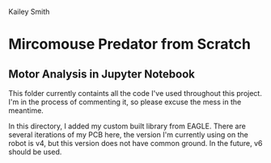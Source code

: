 Kailey Smith
# Mircomouse Predator from Scratch

## Motor Analysis in Jupyter Notebook

This folder currently containts all the code I've used throughout this project. I'm in the process of commenting it, so please excuse the mess in the meantime. 

In this directory, I added my custom built library from EAGLE. There are several iterations of my PCB here, the version I'm currently using on the robot is v4, but this version does not have common ground. In the future, v6 should be used. 